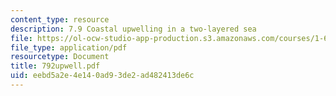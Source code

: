 ```yaml
---
content_type: resource
description: 7.9 Coastal upwelling in a two-layered sea
file: https://ol-ocw-studio-app-production.s3.amazonaws.com/courses/1-63-advanced-fluid-dynamics-of-the-environment-fall-2002/eebd5a2e4e140ad93de2ad482413de6c_792upwell.pdf
file_type: application/pdf
resourcetype: Document
title: 792upwell.pdf
uid: eebd5a2e-4e14-0ad9-3de2-ad482413de6c
---
```

